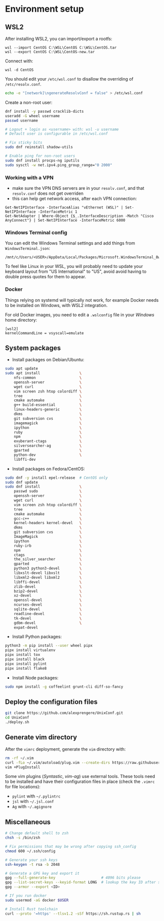 # Environment setup

## WSL2

After installing WSL2, you can import/export a rootfs:

```
wsl --import CentOS C:\WSL\CentOS C:\WSL\CentOS.tar
wsl --export CentOS C:\WSL\CentOS-new.tar
```

Connect with:

```
wsl -d CentOS
```

You should edit your `/etc/wsl.conf` to disallow the overriding of `/etc/resolv.conf`.

```bash
echo -e "[network]\ngenerateResolvConf = false" > /etc/wsl.conf
```

Create a non-root user:

```bash
dnf install -y passwd cracklib-dicts
useradd -G wheel username
passwd username

# Logout + login as <username> with: wsl -u username
# Default user is configurable in /etc/wsl.conf

# Fix sticky bits
sudo dnf reinstall shadow-utils

# Enable ping for non-root users
sudo dnf install procps-ng iputils
sudo sysctl -w net.ipv4.ping_group_range="0 2000"
```

### Working with a VPN

* make sure the VPN DNS servers are in your `resolv.conf`, and that `resolv.conf` does not get overriden
* this can help get network access, after each VPN connection:

```
Get-NetIPInterface -InterfaceAlias "vEthernet (WSL)" | Set-NetIPInterface -InterfaceMetric 1
Get-NetAdapter | Where-Object {$_.InterfaceDescription -Match "Cisco AnyConnect"} | Set-NetIPInterface -InterfaceMetric 6000
```

### Windows Terminal config

You can edit the Windows Terminal settings and add things from `WindowsTerminal.json`:

```
/mnt/c/Users/<USER>/AppData/Local/Packages/Microsoft.WindowsTerminal_8wekyb3d8bbwe/LocalState/settings.json
```

To feel like Linux in your WSL, you will probably need to update your keyboard layout from "US International" to "US", avoid avoid having to double press quotes for them to appear.

### Docker

Things relying on systemd will typically not work, for example Docker needs to be installed on Windows, with WSL2 integration.

For old Docker images, you need to edit a `.wslconfig` file in your *Windows* home directory:

```
[wsl2]
kernelCommandLine = vsyscall=emulate
```

## System packages

* Install packages on Debian/Ubuntu:

```bash
sudo apt update
sudo apt install                  \
    nfs-common                    \
    openssh-server                \
    wget curl                     \
    vim screen zsh htop colordiff \
    tree                          \
    cmake automake                \
    g++ build-essential           \
    linux-headers-generic         \
    dkms                          \
    git subversion cvs            \
    imagemagick                   \
    ipython                       \
    ruby                          \
    npm                           \
    exuberant-ctags               \
    silversearcher-ag             \
    gparted                       \
    python-dev                    \
    libffi-dev
```

* Install packages on Fedora/CentOS:

```bash
sudo dnf -y install epel-release  # CentOS only
sudo dnf update
sudo dnf install                  \
    passwd sudo                   \
    openssh-server                \
    wget curl                     \
    vim screen zsh htop colordiff \
    tree                          \
    cmake automake                \
    gcc-c++                       \
    kernel-headers kernel-devel   \
    dkms                          \
    git subversion cvs            \
    ImageMagick                   \
    ipython                       \
    ruby-irb                      \
    npm                           \
    ctags                         \
    the_silver_searcher           \
    gparted                       \
    python3 python3-devel         \
    libxslt-devel libxslt         \
    libxml2-devel libxml2         \
    libffi-devel                  \
    zlib-devel                    \
    bzip2-devel                   \
    xz-devel                      \
    openssl-devel                 \
    ncurses-devel                 \
    sqlite-devel                  \
    readline-devel                \
    tk-devel                      \
    gdbm-devel                    \
    expat-devel
```

* Install Python packages:

```bash
python3 -m pip install --user wheel pipx
pipx install virtualenv
pipx install tox
pipx install black
pipx install pylint
pipx install flake8
```
* Install Node packages:

```bash
sudo npm install -g coffeelint grunt-cli diff-so-fancy
```

## Deploy the configuration files

```bash
git clone https://github.com/alexprengere/UnixConf.git
cd UnixConf
./deploy.sh
```

## Generate vim directory

After the `vimrc` deployment, generate the `vim` directory with:

```bash
rm -rf ~/.vim
curl -fLo ~/.vim/autoload/plug.vim --create-dirs https://raw.githubusercontent.com/junegunn/vim-plug/master/plug.vim
vim +PlugInstall
```
Some vim plugins (*Syntastic*, *vim-ag*) use external tools. These tools need to be installed and have their configuration files in place (check the `.vimrc` for file locations):
* `pylint` with `~/.pylintrc`
* `jsl` with `~/.jsl.conf`
* `Ag` with `~/.agignore`

## Miscellaneous

```bash
# Change default shell to zsh
chsh -s /bin/zsh

# Fix permissions that may be wrong after copying ssh_config
chmod 600 ~/.ssh/config

# Generate your ssh keys
ssh-keygen -t rsa -b 2048

# Generate a GPG key and export it
gpg --full-generate-key                     # 4096 bits please
gpg --list-secret-keys --keyid-format LONG  # lookup the key ID after sec rsa4096/<HERE>
gpg --armor --export <ID>

# If you run docker
sudo usermod -aG docker $USER

# Install Rust toolchain
curl --proto '=https' --tlsv1.2 -sSf https://sh.rustup.rs | sh
```
